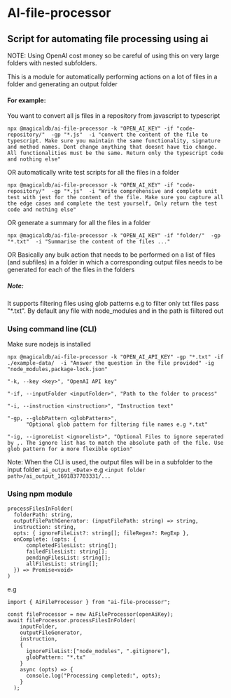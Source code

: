 # AI-file-processor

## Script for automating file processing using ai
NOTE: Using OpenAI cost money so be careful of using this on very large folders with nested subfolders.

This is a module for automatically performing actions on a lot of files in a folder and generating an output folder 

#### For example:
You want to convert all js files in a repository from javascript to typescript
```
npx @magicaldb/ai-file-processor -k "OPEN_AI_KEY" -if "code-repository/"  -gp "*.js"  -i "convert the content of the file to typescript. Make sure you maintain the same functionality, signature and method names. Dont change anything that doesnt have tio change. All functionalities must be the same. Return only the typescript code and nothing else"
```

OR automatically write test scripts for all the files in a folder 
```
npx @magicaldb/ai-file-processor -k "OPEN_AI_KEY" -if "code-repository/"  -gp "*.js"  -i "Write comprehensive and complete unit test with jest for the content of the file. Make sure you capture all the edge cases and complete the test yourself, Only return the test code and nothing else"
```

OR generate a summary for all the files in a folder
```
npx @magicaldb/ai-file-processor -k "OPEN_AI_KEY" -if "folder/"  -gp "*.txt"  -i "Summarise the content of the files ..."
```

OR Basically any bulk action that needs to be performed on a list of files (and subfiles) in a folder in which a corresponding output files needs to be generated for each of the files in the folders 

##### Note:
It supports filtering files using glob patterns e.g to filter only txt files pass "*.txt". By default any file with node_modules and in the path is fiiltered out



### Using command line (CLI)
Make sure nodejs is installed

```
npx @magicaldb/ai-file-processor -k "OPEN_AI_API_KEY" -gp "*.txt" -if ./example-data/  -i "Answer the question in the file provided" -ig "node_modules,package-lock.json"
```

```
"-k, --key <key>", "OpenAI API key"

"-if, --inputFolder <inputFolder>", "Path to the folder to process"

"-i, --instruction <instruction>", "Instruction text"

"-gp, --globPattern <globPattern>",
      "Optional glob pattern for filtering file names e.g *.txt"

"-ig, --ignoreList <ignorelist>", "Optional Files to ignore seperated by ,. The ignore list has to match the absolute path of the file. Use glob pattern for a more flexible option"
```
Note:
When the CLI is used, the output files will be in a subfolder to the input folder `ai_output_<Date>` e.g `<input folder path>/ai_output_1691837703331/...`


### Using npm module

```
processFilesInFolder(
  folderPath: string,
  outputFilePathGenerator: (inputFilePath: string) => string,
  instruction: string,
  opts: { ignoreFileList?: string[]; fileRegex?: RegExp },
  onComplete: (opts: {
      completedFilesList: string[];
      failedFilesList: string[];
      pendingFilesList: string[];
      allFilesList: string[];
  }) => Promise<void>
)
```
e.g 
```
import { AiFileProcessor } from "ai-file-processor";

const fileProcessor = new AiFileProcessor(openAiKey);
await fileProcessor.processFilesInFolder(
    inputFolder,
    outputFileGenerator,
    instruction,
    {
      ignoreFileList:["node_modules", ".gitignore"],
      globPattern: "*.tx"
    }
    async (opts) => {
      console.log("Processing completed:", opts);
    }
  );
```



